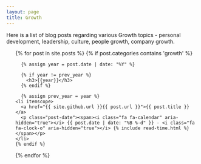 ```yaml
---
layout: page
title: Growth
---
```

Here is a list of blog posts regarding various Growth topics - personal development, leadership, culture, people growth, company growth.

<ul class="posts">
  {% for post in site.posts %}
    {% if post.categories contains 'growth' %}

      {% assign year = post.date | date: "%Y" %}

      {% if year != prev_year %}
        <h3>{{year}}</h3>
      {% endif %}

      {% assign prev_year = year %}
    <li itemscope>
      <a href="{{ site.github.url }}{{ post.url }}">{{ post.title }}</a>
      <p class="post-date"><span><i class="fa fa-calendar" aria-hidden="true"></i> {{ post.date | date: "%B %-d" }} - <i class="fa fa-clock-o" aria-hidden="true"></i> {% include read-time.html %}</span></p>
    </li>
    {% endif %}
  {% endfor %}
</ul>
